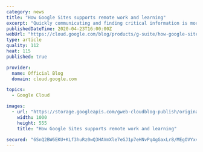```yaml
---
category: news
title: "How Google Sites supports remote work and learning"
excerpt: "Quickly communicating and finding critical information is more important than ever. As businesses shift to remote work setups and educational institutions roll out distance learning programs, Google Sites can be a helpful tool for centralizing and sharing important information across large, dispersed"
publishedDateTime: 2020-04-23T16:00:00Z
webUrl: "https://cloud.google.com/blog/products/g-suite/how-google-sites-supports-remote-work-and-learning/"
type: article
quality: 112
heat: 115
published: true

provider:
  name: Official Blog
  domain: cloud.google.com

topics:
  - Google Cloud

images:
  - url: "https://storage.googleapis.com/gweb-cloudblog-publish/original_images/AppBuilder.blog_2.max-1000x1000.png"
    width: 1000
    height: 555
    title: "How Google Sites supports remote work and learning"

secured: "6SnQ2BW6EKU+KLf3huRz0wQ3HAVmXle7eGJ1p7eHNvPq4gGaxLr8/MEgOVYxvF9F5Swxd24cQK6zdsGSqmsEdvFAh+tzemYsMq26LY7Nf1Zg0Pdde48apbQSDaOqCrVouzlTgYS5W04mWbwGj34/5/GI6XumDpVs+dGz/PiAmj/poCCgjrmvQsZoxvS2/1XaJd0q9FCEjvW41NW83tFFUPpL6KjyZ9L06g+YEJmH+yMggqfwDa9oU0DiLfZFZPLUMCtP2gcb83Hxz1mbiMdHLght1AdctjAe+/Pbqej8apy6U0SAjvJawbMq0SqtN0wR;jqvgXVKCS9lqqDoQsESaQg=="
---
```


